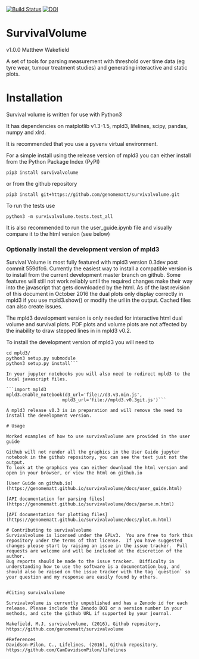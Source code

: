 [![Build Status](https://travis-ci.org/genomematt/survivalvolume.svg?branch=master)](https://travis-ci.org/genomematt/survivalvolume)
[![DOI](https://zenodo.org/badge/72341202.svg)](https://zenodo.org/badge/latestdoi/72341202)
# SurvivalVolume
v1.0.0
Matthew Wakefield

A set of tools for parsing measurement with threshold over time data (eg tyre wear, tumour treatment studies) and generating interactive and static plots.

# Installation

Survival volume is written for use with Python3

It has dependencies on matplotlib v1.3-1.5, mpld3, lifelines, scipy, pandas, numpy and xlrd.

It is recommended that you use a pyvenv virtual environment.

For a simple install using the release version of mpld3 you can either install from the Python Package Index (PyPI)

```pip3 install survivalvolume```

or from the github repository

```pip3 install git+https://github.com/genomematt/survivalvolume.git```

To run the tests use

```python3 -m survivalvolume.tests.test_all```

It is also recommended to run the user_guide.ipynb file and visually compare it to the html version (see below)

### Optionally install the development version of mpld3

Survival Volume is most fully featured with mpld3 version 0.3dev post commit 559dfc6.  Currently the easiest way to install a compatible version is to install from the current development master branch on github.
Some features will still not work reliably until the required changes make their way into the javascript that gets downloaded by the html.  As of the last revision of this document in October 2016 the dual plots only display correctly in mpld3 if you use mpld3.show() or modify the url in the output.  Cached files can also create issues.

The mpld3 development version is only needed for interactive html dual volume and survival plots.  PDF plots and volume plots are not affected by the inability to draw stepped lines in in mpld3 v0.2.

To install the development version of mpld3 you will need to

```git clone https://github.com/mpld3/mpld3
cd mpld3/
python3 setup.py submodule
python3 setup.py install```

In your jupyter notebooks you will also need to redirect mpld3 to the local javascript files.

```import mpld3
mpld3.enable_notebook(d3_url='file://d3.v3.min.js',
                     mpld3_url='file://mpld3.v0.3git.js')```

A mpld3 release v0.3 is in preparation and will remove the need to install the development version.

# Usage

Worked examples of how to use survivalvolume are provided in the user guide

Github will not render all the graphics in the User Guide jupyter notebook in the github repository, you can see the text just not the output.
To look at the graphics you can either download the html version and open in your browser, or view the html on github.io

[User Guide on github.io](https://genomematt.github.io/survivalvolume/docs/user_guide.html)

[API documentation for parsing files](https://genomematt.github.io/survivalvolume/docs/parse.m.html)

[API documentation for plotting files](https://genomematt.github.io/survivalvolume/docs/plot.m.html)

# Contributing to survivalvolume
Survivalvolume is licensed under the GPLv3.  You are free to fork this repository under the terms of that license.  If you have suggested changes please start by raising an issue in the issue tracker.  Pull requests are welcome and will be included at the discretion of the author.
Bug reports should be made to the issue tracker.  Difficulty in understanding how to use the software is a documentation bug, and should also be raised on the issue tracker with the tag `question` so your question and my response are easily found by others.


#Citing survivalvolume

Survivalvolume is currently unpublished and has a Zenodo id for each release. Please include the Zenodo DOI or a version number in your methods, and cite the github URL if supported by your journal.

Wakefield, M.J, survivalvolume, (2016), Github repository, https://github.com/genomematt/survivalvolume

#References
Davidson-Pilon, C., Lifelines, (2016), Github repository, https://github.com/CamDavidsonPilon/lifelines